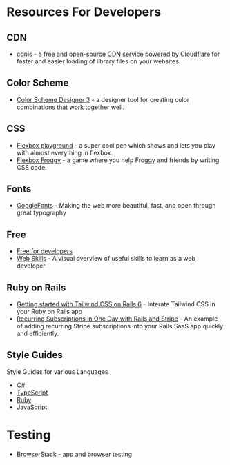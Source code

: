 # Resources For Developers
## CDN
* [cdnjs](https://cdnjs.com/) - a free and open-source CDN service powered by Cloudflare for faster and easier loading of library files on your websites.

## Color Scheme
* [Color Scheme Designer 3](https://colorschemedesigner.com/csd-3.5/) - a designer tool for creating color combinations that work together well.
## CSS
* [Flexbox playground](https://codepen.io/enxaneta/full/adLPwv/) - a super cool pen which shows and lets you play with almost everything in flexbox.
* [Flexbox Froggy](https://flexboxfroggy.com/) - a game where you help Froggy and friends by writing CSS code.

## Fonts
* [GoogleFonts](https://fonts.google.com/) - Making the web more beautiful, fast, and open through great typography

## Free
* [Free for developers](https://free-for.dev/#/)
* [Web Skills](https://andreasbm.github.io/web-skills/) - A visual overview of useful skills to learn as a web developer

## Ruby on Rails
* [Getting started with Tailwind CSS on Rails 6](https://rubyyagi.com/tailwind-css-on-rails-6-intro/) - Interate Tailwind CSS in your Ruby on Rails app
* [Recurring Subscriptions in One Day with Rails and Stripe](https://ryanboland.com/blog/one-day-stripe-integration) - An example of adding recurring Stripe subscriptions into your Rails SaaS app quickly and efficiently.

## Style Guides
Style Guides for various Languages
* [C#](https://github.com/raywenderlich/c-sharp-style-guide)
* [TypeScript](https://basarat.gitbooks.io/typescript/docs/styleguide/styleguide.html#filename)
* [Ruby](https://rubystyle.guide/)
* [JavaScript](https://github.com/airbnb/javascript)

# Testing
* [BrowserStack](https://www.browserstack.com) - app and browser testing
